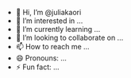 - 👋 Hi, I’m @juliakaori
- 👀 I’m interested in ...
- 🌱 I’m currently learning ...
- 💞️ I’m looking to collaborate on ...
- 📫 How to reach me ...
- 😄 Pronouns: ...
- ⚡ Fun fact: ...

<!---
juliakaori/juliakaori is a ✨ special ✨ repository because its `README.md` (this file) appears on your GitHub profile.
You can click the Preview link to take a look at your changes.
--->
